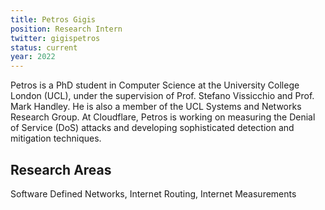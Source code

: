 ```yaml
---
title: Petros Gigis
position: Research Intern
twitter: gigispetros
status: current
year: 2022
---
```

Petros is a PhD student in Computer Science at the University College London (UCL), under the supervision of Prof. Stefano Vissicchio and Prof. Mark Handley. He is also a member of the UCL Systems and Networks Research Group. At Cloudflare, Petros is working on measuring the Denial of Service (DoS) attacks and developing sophisticated detection and mitigation techniques.

## Research Areas
Software Defined Networks, Internet Routing, Internet Measurements
